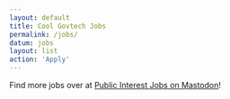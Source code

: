 ```yaml
---
layout: default
title: Cool Govtech Jobs
permalink: /jobs/
datum: jobs
layout: list
action: 'Apply'
---
```

Find more jobs over at [Public Interest Jobs on Mastodon](https://mastodon.publicinterest.town/@jobs)!
